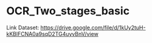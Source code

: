 # OCR_Two_stages_basic

Link Dataset: https://drive.google.com/file/d/1kUy2tuH-kKBlFCNA0a9sqD2TG4uyvBnV/view
